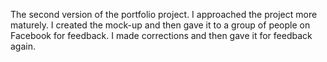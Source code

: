 The second version of the portfolio project. I approached the project more maturely. I created the mock-up and then gave it to a group of people on Facebook for feedback. I made corrections and then gave it for feedback again.